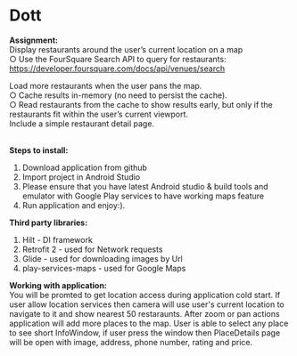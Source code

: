 # Dott

**Assignment:**<br />
Display restaurants around the user’s current location on a map<br />
○ Use the FourSquare Search API to query for restaurants:
https://developer.foursquare.com/docs/api/venues/search<br />

Load more restaurants when the user pans the map.<br />
○ Cache results in-memory (no need to persist the cache).<br />
○ Read restaurants from the cache to show results early, but only if the restaurants
fit within the user’s current viewport.<br />
Include a simple restaurant detail page.<br /><br />

**Steps to install:**<br />
1) Download application from github<br />
2) Import project in Android Studio<br />
3) Please ensure that you have latest Android studio & build tools and emulator with Google Play services to have working maps feature <br />
4) Run application and enjoy:).<br />

**Third party libraries:**<br />
1) Hilt - DI framework <br />
2) Retrofit 2 - used for Network requests <br />
3) Glide - used for downloading images by Url<br />
4) play-services-maps - used for Google Maps <br />

**Working with application:**<br />
  You will be promted to get location access during application cold start. If user allow location services then camera will use user's current location to navigate to it and show nearest 50 restaraunts. After zoom or pan actions application will add more places to the map. User is able to select any place to see short InfoWindow, if user press the window then PlaceDetails page will be open with image, address, phone number, rating and price.
